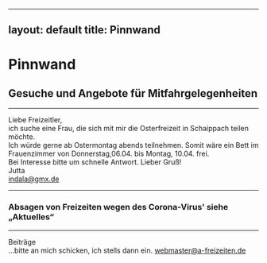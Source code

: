 ---
layout: default
title: Pinnwand
---------------------------------------------------------------------------
# Pinnwand

## Gesuche und Angebote für Mitfahrgelegenheiten

----

Liebe Freizeitler,  
ich suche eine Frau, die sich mit mir die Osterfreizeit in Schaippach teilen möchte.  
Ich würde gerne ab Ostermontag abends teilnehmen. Somit wäre ein Bett im Frauenzimmer von Donnerstag,06.04. bis Montag, 10.04. frei.  
Bei Interesse bitte um schnelle Antwort. Lieber Gruß!  
Jutta  
indala@gmx.de

----------------------------------------------------------------------------

### Absagen von Freizeiten wegen des Corona-Virus' siehe „Aktuelles“

----------------------------------------------------------------------------


Beiträge<br>
...bitte an mich schicken, ich stells dann ein.
<webmaster@a-freizeiten.de>

